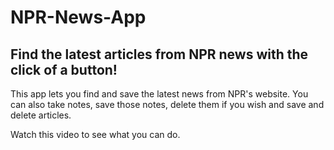 # NPR-News-App

## Find the latest articles from NPR news with the click of a button!

This app lets you find and save the latest news from NPR's website. You can also take notes, save those notes, delete them if you wish and save and delete articles.

Watch this video to see what you can do.

